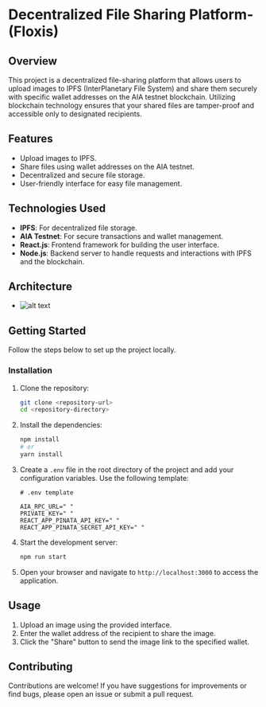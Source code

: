 # Decentralized File Sharing Platform-(Floxis)

## Overview

This project is a decentralized file-sharing platform that allows users to upload images to IPFS (InterPlanetary File System) and share them securely with specific wallet addresses on the AIA testnet blockchain. Utilizing blockchain technology ensures that your shared files are tamper-proof and accessible only to designated recipients.

## Features

- Upload images to IPFS.
- Share files using wallet addresses on the AIA testnet.
- Decentralized and secure file storage.
- User-friendly interface for easy file management.

## Technologies Used

- **IPFS**: For decentralized file storage.
- **AIA Testnet**: For secure transactions and wallet management.
- **React.js**: Frontend framework for building the user interface.
- **Node.js**: Backend server to handle requests and interactions with IPFS and the blockchain.

## Architecture

- ![alt text](image.png)

## Getting Started

Follow the steps below to set up the project locally.

### Installation

1. Clone the repository:

   ```bash
   git clone <repository-url>
   cd <repository-directory>
   ```

2. Install the dependencies:

   ```bash
   npm install
   # or
   yarn install
   ```

3. Create a `.env` file  in the root directory of the project and add your configuration variables. Use the following template:

   ```dotenv
   # .env template

   AIA_RPC_URL=" "   
   PRIVATE_KEY=" "    
   REACT_APP_PINATA_API_KEY=" "
   REACT_APP_PINATA_SECRET_API_KEY=" "

   ```

4. Start the development server:

   ```bash
   npm run start

   ```

5. Open your browser and navigate to `http://localhost:3000` to access the application.

## Usage

1. Upload an image using the provided interface.
2. Enter the wallet address of the recipient to share the image.
3. Click the "Share" button to send the image link to the specified wallet.

## Contributing

Contributions are welcome! If you have suggestions for improvements or find bugs, please open an issue or submit a pull request.
